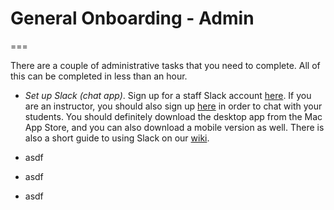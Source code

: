 # General Onboarding - Admin
===

There are a couple of administrative tasks that you need to complete. All of this can be completed in less than an hour.

- *Set up Slack (chat app)*. Sign up for a staff Slack account [here](https://flatiron-staff.slack.com/signup). If you are an instructor, you should also sign up [here](http://flatiron-school.slack.com/signup) in order to chat with your students. You should definitely download the desktop app from the Mac App Store, and you can also download a mobile version as well. There is also a short guide to using Slack on our [wiki](https://flatiron.atlassian.net/wiki/display/OP/Guide+to+Slack).

- asdf
- asdf 
- asdf
